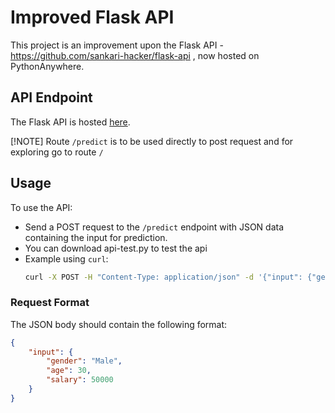 # Improved Flask API

This project is an improvement upon the Flask API - https://github.com/sankari-hacker/flask-api , now hosted on PythonAnywhere.

## API Endpoint

The Flask API is hosted  [here](https://om1024.pythonanywhere.com/).

[!NOTE]
Route `/predict` is to be used directly to post request and for exploring go to route `/`

## Usage

To use the API:
- Send a POST request to the `/predict` endpoint with JSON data containing the input for prediction.
- You can download api-test.py to test the api
- Example using `curl`:
    ```bash
    curl -X POST -H "Content-Type: application/json" -d '{"input": {"gender": "Male", "age": 30, "salary": 50000}}' https://om1024.pythonanywhere.com/predict
    ```

### Request Format

The JSON body should contain the following format:
```json
{
    "input": {
        "gender": "Male",
        "age": 30,
        "salary": 50000
    }
}
